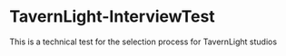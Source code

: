 # TavernLight-InterviewTest
This is a technical test for the selection process for TavernLight studios
